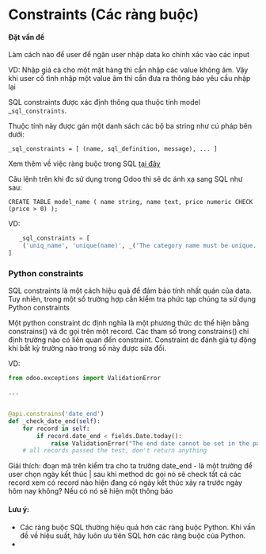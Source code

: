 # Constraints (Các ràng buộc)

#### Đặt vấn đề

Làm cách nào để user để ngăn user nhập data ko chính xác vào các input

VD: Nhập giá cả cho một mặt hàng thì cần nhập các value không âm. Vậy khi user cố tình nhập một value âm thì cần đưa ra
thông báo yêu cầu nhập lại

SQL constraints được xác định thông qua thuộc tính model _`sql_constraints`.

Thuộc tính này được gán một danh sách các bộ ba string như cú pháp bên dưới:

`_sql_constraints = [
(name, sql_definition, message),
...
]`

Xem thêm về việc ràng buộc trong SQL [tại đây](https://www.postgresql.org/docs/12/ddl-constraints.html)

Câu lệnh trên khi đc sử dụng trong Odoo thì sẽ dc ánh xạ sang SQL như sau:

`CREATE TABLE model_name (
name string,
name text,
price numeric CHECK (price > 0)
);`

VD:

```python
   _sql_constraints = [
    ('uniq_name', 'unique(name)', _('The category name must be unique.')),
]
```

### Python constraints

SQL constraints là một cách hiệu quả để đảm bảo tính nhất quán của data. Tuy nhiên, trong một số trường hợp cần kiểm tra
phức tạp chúng ta sử dụng Python constraints

Một python constraint dc định nghĩa là một phương thức dc thể hiện bằng constrains() và đc gọi trên một record. Các tham
số trong constrains() chỉ định trường nào có liên quan đến constraint. Constraint dc đánh giá tự động khi bất kỳ trường
nào trong số này được sửa đổi.

VD:

```python
from odoo.exceptions import ValidationError

...


@api.constrains('date_end')
def _check_date_end(self):
    for record in self:
        if record.date_end < fields.Date.today():
            raise ValidationError("The end date cannot be set in the past")
    # all records passed the test, don't return anything
```

Giải thích: đoạn mã trên kiểm tra cho ta trường date_end - là một trường để user chọn ngày kết thúc | sau khi method dc
gọi nó sẽ check tất cả các record xem có record nào hiện đang có ngày kết thúc xảy ra trước ngày hôm nay không? Nếu có
nó sẽ hiện một thông báo

#### Lưu ý:

- Các ràng buộc SQL thường hiệu quả hơn các ràng buộc Python.
  Khi vấn đề về hiệu suất, hãy luôn ưu tiên SQL hơn các ràng buộc của Python.
- 
